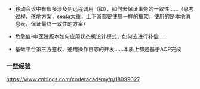 - 移动会诊中有很多涉及到远程调用（如），如何去保证事务的一致性……（思考过程，落地方案，seata太重，上下游都要使用一样的框架，使用的是本地消息表，保证最终一致性的方案）

- 危急值-中医院版本如何应用状态机设计模式，如何去进行补偿……

- 基础平台第三方鉴权、通用操作日志的开发……本质上都是基于AOP完成









### 一些经验

https://www.cnblogs.com/coderacademy/p/18099027